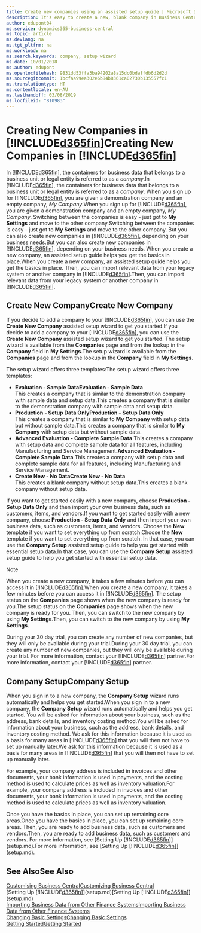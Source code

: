 ```yaml
---
title: Create new companies using an assisted setup guide | Microsoft Docs
description: It's easy to create a new, blank company in Business Central. An assisted setup guide helps you through the steps, and you can import your existing business data.
author: edupont04
ms.service: dynamics365-business-central
ms.topic: article
ms.devlang: na
ms.tgt_pltfrm: na
ms.workload: na
ms.search.keywords: company, setup wizard
ms.date: 10/01/2018
ms.author: edupont
ms.openlocfilehash: 9831dd53ffa3ba94202a8a15dc0bdaffdb6d2d2d
ms.sourcegitcommit: 1bcfaa99ea302e6b84b8361ca02730b135557fc1
ms.translationtype: HT
ms.contentlocale: en-AU
ms.lasthandoff: 03/08/2019
ms.locfileid: "810983"
---
```

# <a name="creating-new-companies-in-included365finincludesd365finmdmd"></a><span data-ttu-id="a5ef1-104">Creating New Companies in [!INCLUDE[d365fin](includes/d365fin_md.md)]</span><span class="sxs-lookup"><span data-stu-id="a5ef1-104">Creating New Companies in [!INCLUDE[d365fin](includes/d365fin_md.md)]</span></span>
<span data-ttu-id="a5ef1-105">In [!INCLUDE[d365fin](includes/d365fin_md.md)], the containers for business data that belongs to a business unit or legal entity is referred to as a *company*.</span><span class="sxs-lookup"><span data-stu-id="a5ef1-105">In [!INCLUDE[d365fin](includes/d365fin_md.md)], the containers for business data that belongs to a business unit or legal entity is referred to as a *company*.</span></span> <span data-ttu-id="a5ef1-106">When you sign up for [!INCLUDE[d365fin](includes/d365fin_md.md)], you are given a demonstration company and an empty company, *My Company*.</span><span class="sxs-lookup"><span data-stu-id="a5ef1-106">When you sign up for [!INCLUDE[d365fin](includes/d365fin_md.md)], you are given a demonstration company and an empty company, *My Company*.</span></span> <span data-ttu-id="a5ef1-107">Switching between the companies is easy - just got to **My Settings** and move to the other company.</span><span class="sxs-lookup"><span data-stu-id="a5ef1-107">Switching between the companies is easy - just got to **My Settings** and move to the other company.</span></span> <span data-ttu-id="a5ef1-108">But you can also create new companies in [!INCLUDE[d365fin](includes/d365fin_md.md)], depending on your business needs.</span><span class="sxs-lookup"><span data-stu-id="a5ef1-108">But you can also create new companies in [!INCLUDE[d365fin](includes/d365fin_md.md)], depending on your business needs.</span></span> <span data-ttu-id="a5ef1-109">When you create a new company, an assisted setup guide helps you get the basics in place.</span><span class="sxs-lookup"><span data-stu-id="a5ef1-109">When you create a new company, an assisted setup guide helps you get the basics in place.</span></span> <span data-ttu-id="a5ef1-110">Then, you can import relevant data from your legacy system or another company in [!INCLUDE[d365fin](includes/d365fin_md.md)].</span><span class="sxs-lookup"><span data-stu-id="a5ef1-110">Then, you can import relevant data from your legacy system or another company in [!INCLUDE[d365fin](includes/d365fin_md.md)].</span></span>  

## <a name="create-new-company"></a><span data-ttu-id="a5ef1-111">Create New Company</span><span class="sxs-lookup"><span data-stu-id="a5ef1-111">Create New Company</span></span>
<span data-ttu-id="a5ef1-112">If you decide to add a company to your [!INCLUDE[d365fin](includes/d365fin_md.md)], you can use the **Create New Company** assisted setup wizard to get you started.</span><span class="sxs-lookup"><span data-stu-id="a5ef1-112">If you decide to add a company to your [!INCLUDE[d365fin](includes/d365fin_md.md)], you can use the **Create New Company** assisted setup wizard to get you started.</span></span> <span data-ttu-id="a5ef1-113">The setup wizard is available from the **Companies** page and from the lookup in the **Company** field in **My Settings**.</span><span class="sxs-lookup"><span data-stu-id="a5ef1-113">The setup wizard is available from the **Companies** page and from the lookup in the **Company** field in **My Settings**.</span></span>  

<span data-ttu-id="a5ef1-114">The setup wizard offers three templates:</span><span class="sxs-lookup"><span data-stu-id="a5ef1-114">The setup wizard offers three templates:</span></span>

-   <span data-ttu-id="a5ef1-115">**Evaluation - Sample Data**</span><span class="sxs-lookup"><span data-stu-id="a5ef1-115">**Evaluation - Sample Data**</span></span>  
    <span data-ttu-id="a5ef1-116">This creates a company that is similar to the demonstration company with sample data and setup data.</span><span class="sxs-lookup"><span data-stu-id="a5ef1-116">This creates a company that is similar to the demonstration company with sample data and setup data.</span></span>  
-   <span data-ttu-id="a5ef1-117">**Production - Setup Data Only**</span><span class="sxs-lookup"><span data-stu-id="a5ef1-117">**Production - Setup Data Only**</span></span>  
    <span data-ttu-id="a5ef1-118">This creates a company that is similar to **My Company** with setup data but without sample data.</span><span class="sxs-lookup"><span data-stu-id="a5ef1-118">This creates a company that is similar to **My Company** with setup data but without sample data.</span></span>
-   <span data-ttu-id="a5ef1-119">**Advanced Evaluation - Complete Sample Data** This creates a company with setup data and complete sample data for all features, including Manufacturing and Service Management.</span><span class="sxs-lookup"><span data-stu-id="a5ef1-119">**Advanced Evaluation - Complete Sample Data** This creates a company with setup data and complete sample data for all features, including Manufacturing and Service Management.</span></span>
-   <span data-ttu-id="a5ef1-120">**Create New - No Data**</span><span class="sxs-lookup"><span data-stu-id="a5ef1-120">**Create New - No Data**</span></span>  
    <span data-ttu-id="a5ef1-121">This creates a blank company without setup data.</span><span class="sxs-lookup"><span data-stu-id="a5ef1-121">This creates a blank company without setup data.</span></span>  

<span data-ttu-id="a5ef1-122">If you want to get started easily with a new company, choose **Production - Setup Data Only** and then import your own business data, such as customers, items, and vendors.</span><span class="sxs-lookup"><span data-stu-id="a5ef1-122">If you want to get started easily with a new company, choose **Production - Setup Data Only** and then import your own business data, such as customers, items, and vendors.</span></span> <span data-ttu-id="a5ef1-123">Choose the **New** template if you want to set everything up from scratch.</span><span class="sxs-lookup"><span data-stu-id="a5ef1-123">Choose the **New** template if you want to set everything up from scratch.</span></span> <span data-ttu-id="a5ef1-124">In that case, you can use the **Company Setup** assisted setup guide to help you get started with essential setup data.</span><span class="sxs-lookup"><span data-stu-id="a5ef1-124">In that case, you can use the **Company Setup** assisted setup guide to help you get started with essential setup data.</span></span>  

> [!NOTE]  
>   <span data-ttu-id="a5ef1-125">When you create a new company, it takes a few minutes before you can access it in [!INCLUDE[d365fin](includes/d365fin_md.md)].</span><span class="sxs-lookup"><span data-stu-id="a5ef1-125">When you create a new company, it takes a few minutes before you can access it in [!INCLUDE[d365fin](includes/d365fin_md.md)].</span></span> <span data-ttu-id="a5ef1-126">The setup status on the **Companies** page shows when the new company is ready for you.</span><span class="sxs-lookup"><span data-stu-id="a5ef1-126">The setup status on the **Companies** page shows when the new company is ready for you.</span></span> <span data-ttu-id="a5ef1-127">Then, you can switch to the new company by using **My Settings**.</span><span class="sxs-lookup"><span data-stu-id="a5ef1-127">Then, you can switch to the new company by using **My Settings**.</span></span>  

<span data-ttu-id="a5ef1-128">During your 30 day trial, you can create any number of new companies, but they will only be available during your trial.</span><span class="sxs-lookup"><span data-stu-id="a5ef1-128">During your 30 day trial, you can create any number of new companies, but they will only be available during your trial.</span></span> <span data-ttu-id="a5ef1-129">For more information, contact your [!INCLUDE[d365fin](includes/d365fin_md.md)] partner.</span><span class="sxs-lookup"><span data-stu-id="a5ef1-129">For more information, contact your [!INCLUDE[d365fin](includes/d365fin_md.md)] partner.</span></span>  

## <a name="company-setup"></a><span data-ttu-id="a5ef1-130">Company Setup</span><span class="sxs-lookup"><span data-stu-id="a5ef1-130">Company Setup</span></span>
<span data-ttu-id="a5ef1-131">When you sign in to a new company, the **Company Setup** wizard runs automatically and helps you get started.</span><span class="sxs-lookup"><span data-stu-id="a5ef1-131">When you sign in to a new company, the **Company Setup** wizard runs automatically and helps you get started.</span></span> <span data-ttu-id="a5ef1-132">You will be asked for information about your business, such as the address, bank details, and inventory costing method.</span><span class="sxs-lookup"><span data-stu-id="a5ef1-132">You will be asked for information about your business, such as the address, bank details, and inventory costing method.</span></span> <span data-ttu-id="a5ef1-133">We ask for this information because it is used as a basis for many areas in [!INCLUDE[d365fin](includes/d365fin_md.md)] that you will then not have to set up manually later.</span><span class="sxs-lookup"><span data-stu-id="a5ef1-133">We ask for this information because it is used as a basis for many areas in [!INCLUDE[d365fin](includes/d365fin_md.md)] that you will then not have to set up manually later.</span></span>  

<span data-ttu-id="a5ef1-134">For example, your company address is included in invoices and other documents, your bank information is used in payments, and the costing method is used to calculate prices as well as inventory valuation.</span><span class="sxs-lookup"><span data-stu-id="a5ef1-134">For example, your company address is included in invoices and other documents, your bank information is used in payments, and the costing method is used to calculate prices as well as inventory valuation.</span></span>  

<span data-ttu-id="a5ef1-135">Once you have the basics in place, you can set up remaining core areas.</span><span class="sxs-lookup"><span data-stu-id="a5ef1-135">Once you have the basics in place, you can set up remaining core areas.</span></span> <span data-ttu-id="a5ef1-136">Then, you are ready to add business data, such as customers and vendors.</span><span class="sxs-lookup"><span data-stu-id="a5ef1-136">Then, you are ready to add business data, such as customers and vendors.</span></span> <span data-ttu-id="a5ef1-137">For more information, see [Setting Up [!INCLUDE[d365fin](includes/d365fin_md.md)]](setup.md).</span><span class="sxs-lookup"><span data-stu-id="a5ef1-137">For more information, see [Setting Up [!INCLUDE[d365fin](includes/d365fin_md.md)]](setup.md).</span></span>  

## <a name="see-also"></a><span data-ttu-id="a5ef1-138">See Also</span><span class="sxs-lookup"><span data-stu-id="a5ef1-138">See Also</span></span>
[<span data-ttu-id="a5ef1-139">Customising Business Central</span><span class="sxs-lookup"><span data-stu-id="a5ef1-139">Customizing Business Central</span></span>](ui-customizing-overview.md)  
<span data-ttu-id="a5ef1-140">[Setting Up [!INCLUDE[d365fin](includes/d365fin_md.md)]](setup.md)</span><span class="sxs-lookup"><span data-stu-id="a5ef1-140">[Setting Up [!INCLUDE[d365fin](includes/d365fin_md.md)]](setup.md)</span></span>  
[<span data-ttu-id="a5ef1-141">Importing Business Data from Other Finance Systems</span><span class="sxs-lookup"><span data-stu-id="a5ef1-141">Importing Business Data from Other Finance Systems</span></span>](across-import-data-configuration-packages.md)  
[<span data-ttu-id="a5ef1-142">Changing Basic Settings</span><span class="sxs-lookup"><span data-stu-id="a5ef1-142">Changing Basic Settings</span></span>](ui-change-basic-settings.md)  
[<span data-ttu-id="a5ef1-143">Getting Started</span><span class="sxs-lookup"><span data-stu-id="a5ef1-143">Getting Started</span></span>](product-get-started.md)  

